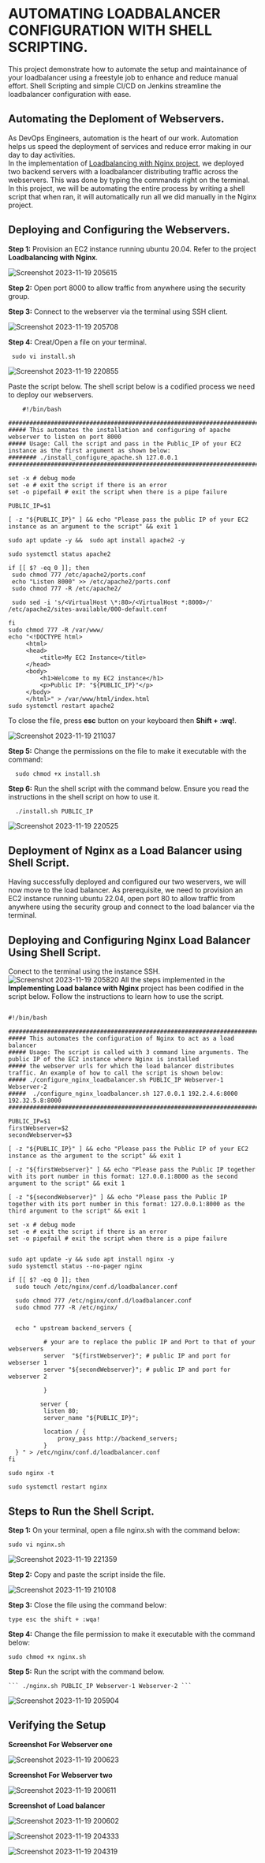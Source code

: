 # AUTOMATING LOADBALANCER CONFIGURATION WITH SHELL SCRIPTING.
This project demonstrate how to automate the setup and maintainance of your loadbalancer using a freestyle job to enhance and reduce manual effort. Shell Scripting and simple CI/CD on Jenkins streamline the loadbalancer configuration with ease.

## Automating the Deploment of Webservers.

As DevOps Engineers, automation is the heart of our work. Automation helps us speed the deployment of services and reduce error making in our day to day activities.<br/>
In the implementation of [Loadbalancing with Nginx project](https://github.com/Saidat23/devops.pbl/edit/main/Loadbalancing%20with%20Nginx.md), we deployed two backend servers with a loadbalancer distributing traffic across the webservers. This was done by typing the commands right on the terminal.<br/>
In this project, we will be automating the entire process by writing a shell script that when ran, it will automatically run all we did manually in the Nginx project.<br/>

## Deploying and Configuring the Webservers.

**Step 1:** Provision an EC2 instance running ubuntu 20.04. Refer to the project **Loadbalancing with Nginx**.

![Screenshot 2023-11-19 205615](https://github.com/Saidat23/devops.pbl/assets/138054715/ac865125-5e14-4407-a293-8af949ddcf81)

**Step 2:** Open port 8000 to allow traffic from anywhere using the security group.

**Step 3:** Connect to the webserver via the terminal using SSH client.  

![Screenshot 2023-11-19 205708](https://github.com/Saidat23/devops.pbl/assets/138054715/29232f95-da83-447f-aabf-9ddfc3425188)

**Step 4:** Creat/Open a file on your terminal.

  ``` sudo vi install.sh```
  
   ![Screenshot 2023-11-19 220855](https://github.com/Saidat23/devops.pbl/assets/138054715/d484fd87-1404-4f8e-9f54-2e270f2ccd3c)
   
Paste the script below. The shell script below is a codified process we need to deploy our webservers.

         
   ``` 
       #!/bin/bash 
       
#################################################################################################################### 
##### This automates the installation and configuring of apache webserver to listen on port 8000 
##### Usage: Call the script and pass in the Public_IP of your EC2 instance as the first argument as shown below: 
######## ./install_configure_apache.sh 127.0.0.1 
#################################################################################################################### 

set -x # debug mode
set -e # exit the script if there is an error
set -o pipefail # exit the script when there is a pipe failure

PUBLIC_IP=$1

[ -z "${PUBLIC_IP}" ] && echo "Please pass the public IP of your EC2 instance as an argument to the script" && exit 1

sudo apt update -y &&  sudo apt install apache2 -y

sudo systemctl status apache2

if [[ $? -eq 0 ]]; then
    sudo chmod 777 /etc/apache2/ports.conf
    echo "Listen 8000" >> /etc/apache2/ports.conf
    sudo chmod 777 -R /etc/apache2/

    sudo sed -i 's/<VirtualHost \*:80>/<VirtualHost *:8000>/' /etc/apache2/sites-available/000-default.conf

fi
sudo chmod 777 -R /var/www/
echo "<!DOCTYPE html> 
        <html>
        <head>
            <title>My EC2 Instance</title>
        </head>
        <body>
            <h1>Welcome to my EC2 instance</h1>
            <p>Public IP: "${PUBLIC_IP}"</p>
        </body>
        </html>" > /var/www/html/index.html 
sudo systemctl restart apache2  
  ```

To close the file, press **esc** button on your keyboard then **Shift + :wq!**.  

![Screenshot 2023-11-19 211037](https://github.com/Saidat23/devops.pbl/assets/138054715/11b7b3a1-6b9f-4cd0-9579-8c971fd470c0)

**Step 5:** Change the permissions on the file to make it executable with the command:

  ```   sudo chmod +x install.sh ```

  **Step 6:** Run the shell script with the command below. Ensure you read the instructions in the shell script on how to use it.

  ```   ./install.sh PUBLIC_IP ```
  
  ![Screenshot 2023-11-19 220525](https://github.com/Saidat23/devops.pbl/assets/138054715/4f3ce6f4-9d96-44dd-81ec-470530726072)
  
  ## Deployment of Nginx as a Load Balancer using Shell Script.
  Having successfully deployed and configured our two weservers, we will now move to the load balancer. As prerequisite, we need to provision an EC2 instance running ubuntu 22.04, open port 80 to allow traffic from anywhere using the security group and connect to the load balancer via the terminal.

## Deploying and Configuring Nginx Load Balancer Using Shell Script.
Conect to the terminal using the instance SSH.
![Screenshot 2023-11-19 205820](https://github.com/Saidat23/devops.pbl/assets/138054715/bb973a55-5a12-4994-ba01-323db613e6dc)
All the steps implemented in the **Implementing Load balance with Nginx** project has been codified in the script below. Follow the instructions to learn how to use the script.

  ``` 

#!/bin/bash

######################################################################################################################
##### This automates the configuration of Nginx to act as a load balancer
##### Usage: The script is called with 3 command line arguments. The public IP of the EC2 instance where Nginx is installed
##### the webserver urls for which the load balancer distributes traffic. An example of how to call the script is shown below:
##### ./configure_nginx_loadbalancer.sh PUBLIC_IP Webserver-1 Webserver-2
#####  ./configure_nginx_loadbalancer.sh 127.0.0.1 192.2.4.6:8000  192.32.5.8:8000
############################################################################################################# 

PUBLIC_IP=$1
firstWebserver=$2
secondWebserver=$3

[ -z "${PUBLIC_IP}" ] && echo "Please pass the Public IP of your EC2 instance as the argument to the script" && exit 1

[ -z "${firstWebserver}" ] && echo "Please pass the Public IP together with its port number in this format: 127.0.0.1:8000 as the second argument to the script" && exit 1

[ -z "${secondWebserver}" ] && echo "Please pass the Public IP together with its port number in this format: 127.0.0.1:8000 as the third argument to the script" && exit 1

set -x # debug mode
set -e # exit the script if there is an error
set -o pipefail # exit the script when there is a pipe failure


sudo apt update -y && sudo apt install nginx -y
sudo systemctl status --no-pager nginx

if [[ $? -eq 0 ]]; then
    sudo touch /etc/nginx/conf.d/loadbalancer.conf

    sudo chmod 777 /etc/nginx/conf.d/loadbalancer.conf
    sudo chmod 777 -R /etc/nginx/

    
    echo " upstream backend_servers {

            # your are to replace the public IP and Port to that of your webservers
            server  "${firstWebserver}"; # public IP and port for webserser 1
            server "${secondWebserver}"; # public IP and port for webserver 2

            }

           server {
            listen 80;
            server_name "${PUBLIC_IP}";

            location / {
                proxy_pass http://backend_servers;   
            }
    } " > /etc/nginx/conf.d/loadbalancer.conf
fi

sudo nginx -t

sudo systemctl restart nginx

  ```

## Steps to Run the Shell Script.

**Step 1:** On your terminal, open a file nginx.sh with the command below:

  ``` sudo vi nginx.sh ```
  
  ![Screenshot 2023-11-19 221359](https://github.com/Saidat23/devops.pbl/assets/138054715/75c26240-3a53-42fa-b2c9-6b2271b5a792)
  
**Step 2:** Copy and paste the script inside the file.

![Screenshot 2023-11-19 210108](https://github.com/Saidat23/devops.pbl/assets/138054715/3395308e-17e3-404b-b6fa-87ee62802fbe)

**Step 3:** Close the file using the command below:

  ```type esc the shift + :wqa!```

**Step 4:** Change the file permission to make it executable with the command below:

  ``` sudo chmod +x nginx.sh ```

  **Step 5:** Run the script with the command below.

    ``` ./nginx.sh PUBLIC_IP Webserver-1 Webserver-2 ```
    
![Screenshot 2023-11-19 205904](https://github.com/Saidat23/devops.pbl/assets/138054715/5cdca61c-ba41-44e9-97d2-f682b71b7903)

   ## Verifying the Setup

 **Screenshot For Webserver one**
 
 
![Screenshot 2023-11-19 200623](https://github.com/Saidat23/devops.pbl/assets/138054715/77dae558-152b-44f6-a69b-87dcfc114306)

 **Screenshot For Webserver two**
 
 
![Screenshot 2023-11-19 200611](https://github.com/Saidat23/devops.pbl/assets/138054715/c06e4def-811e-471a-95df-0f9019e148f3)

**Screenshot of Load balancer**
 

![Screenshot 2023-11-19 200602](https://github.com/Saidat23/devops.pbl/assets/138054715/583422f3-f9bc-4dcd-8e6f-0b1d12b10335)

![Screenshot 2023-11-19 204333](https://github.com/Saidat23/devops.pbl/assets/138054715/f637df03-5982-4fb1-95f1-1f985318665b)

![Screenshot 2023-11-19 204319](https://github.com/Saidat23/devops.pbl/assets/138054715/55b036fc-faca-4819-8fd3-7225b0ffd397)



























